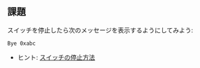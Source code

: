 ## 課題

スイッチを停止したら次のメッセージを表示するようにしてみよう:

```
Bye 0xabc
```

* ヒント: [スイッチの停止方法](https://relishapp.com/trema/trema/docs/handlers/switch-disconnected-handler)
